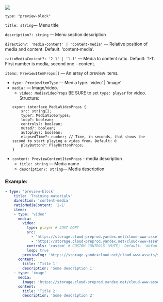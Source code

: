 ![](https://storage.cloud-preprod.yandex.net/cloud-www-assets/wiki/%D0%A1%D0%BA%D1%80%D0%B8%D0%BD%D1%88%D0%BE%D1%82%2005-10-2021%20112233.jpg)

`type: "preview-block"`

`title: string`— Menu title

`description?: string` — Menu section description

`direction?: 'media-content' | 'content-media'` — Relative position of media and content. Default: 'content-media'.

`ratioMediaContent?: '2-1' | '1-1'` — Media to content ratio. Default: '1-1'. First number is media, second one - content.

`items: PreviewItemProps[]` — An array of preview items.

- `type: PreviewItemType` — Media type. 'video' | 'image'
- `media:` — Image/video.
  - `video: MediaVideoProps` BE SURE to set `type: player` for video. Structure:
  ```
  export interface MediaVideoProps {
      src: string[];
      type?: MediaVideoTypes;
      loop?: boolean;
      controls?: boolean;
      muted?: boolean;
      autoplay?: boolean;
      elapsedTime?: number; // Time, in seconds, that shows the second to start playing a video from. Default: 0
      playButton?: PlayButtonProps;
  }
  ```
- `content: PreviewContentItemProps` - media description
  - `title: string` — Media name
  - `description?: string`— Media description

### Example:

```yaml
- type: 'preview-block'
    title: 'Training materials'
    direction: 'content-media'
    ratioMediaContent: '2-1'
    items:
    - type: 'video'
      media:
        video:
          type: player # JUST COPY
          src:
            - 'https://storage.cloud-preprod.yandex.net/cloud-www-assets/constructor/main/main-calcx2.mp4'
            - 'https://storage.cloud-preprod.yandex.net/cloud-www-assets/constructor/main/main-calcx2.webm'
          controls: 'custom' # CUSTOM CONTROLS (MUTE). Default: 'default'
          loop: true
        previewImg: 'https://storage.yandexcloud.net/cloud-www-assets/solutions/e-commerce/retail-video.png'
      content:
        title: 'Title 1'
        description: 'Some description 1'
    - type: 'image'
      media:
        image: 'https://storage.cloud-preprod.yandex.net/cloud-www-assets/test/Alan_Turing_Aged_16.jpg'
      content:
        title: 'Title 2'
        description: 'Some description 2'
```

